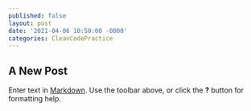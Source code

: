 ```yaml
---
published: false
layout: post
date: '2021-04-06 10:50:00 -0000'
categories: CleanCodePractice
---
```

## A New Post

Enter text in [Markdown](http://daringfireball.net/projects/markdown/). Use the toolbar above, or click the **?** button for formatting help.
